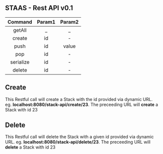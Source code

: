 ## STAAS - Rest API   v0.1

| Command | Param1 | Param2  |
| :---:  |  :-: | :-: |
| getAll |  _  |  _  |
| create | id | -  |
| push | id | value |
| pop| id | - |
| serialize| id | - |ap
| delete | id | - |


## Create
This Restful call will create a Stack with the id provided via dynamic URL.
eg. **localhost:8080/stack-api/create/23**. The preceeding URL will **create** a Stack with id 23

## Delete
This Restful call will delete the Stack with a given id provided via dynamic URL. 
eg. **localhost:8080/stack-api/delete/23**. 
The preceeding URL will **delete** a Stack with id 23
